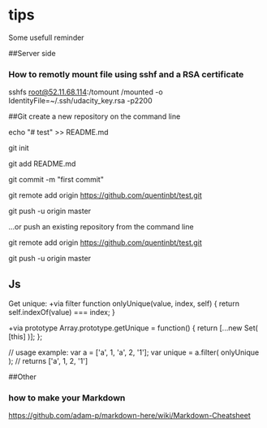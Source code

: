 # tips
Some usefull reminder

##Server side
### How to remotly mount file using sshf and a RSA certificate
sshfs root@52.11.68.114:/tomount /mounted -o IdentityFile=~/.ssh/udacity_key.rsa -p2200

##Git
create a new repository on the command line


  echo "# test" >> README.md
  
  git init
  
  git add README.md
  
  git commit -m "first commit"
  
  git remote add origin https://github.com/quentinbt/test.git
  
  git push -u origin master
  
…or push an existing repository from the command line


  git remote add origin https://github.com/quentinbt/test.git
  
  git push -u origin master

## Js

Get unique:
+via filter
function onlyUnique(value, index, self) { 
    return self.indexOf(value) === index;
}

+via prototype
Array.prototype.getUnique = function() {
    return [...new Set( [this] )];
};

// usage example:
var a = ['a', 1, 'a', 2, '1'];
var unique = a.filter( onlyUnique ); // returns ['a', 1, 2, '1']

##Other
### how to make your Markdown
https://github.com/adam-p/markdown-here/wiki/Markdown-Cheatsheet
